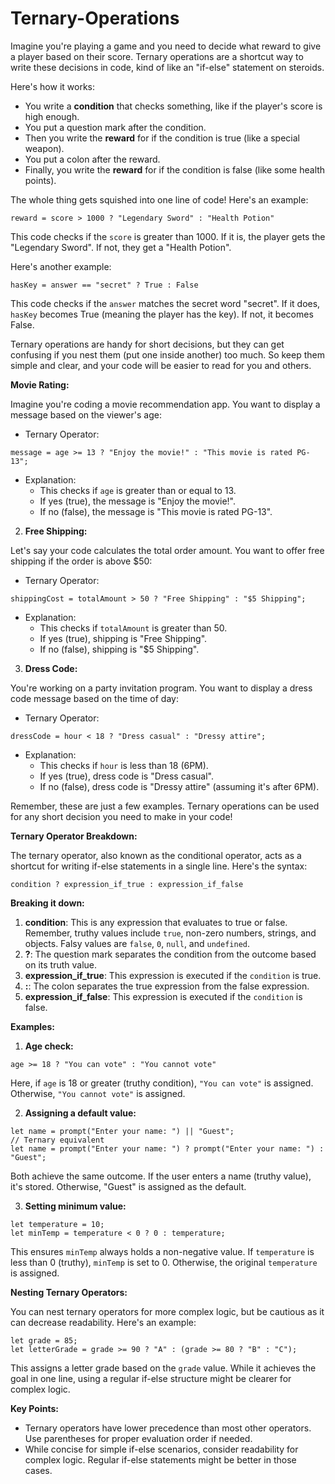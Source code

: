 # Ternary-Operations

Imagine you're playing a game and you need to decide what reward to give a player based on their score.  Ternary operations are a shortcut way to write these decisions in code, kind of like an "if-else" statement on steroids.

Here's how it works:

* You write a **condition** that checks something, like if the player's score is high enough.
* You put a question mark after the condition.
* Then you write the **reward** for if the condition is true (like a special weapon).
* You put a colon after the reward.
* Finally, you write the **reward** for if the condition is false (like some health points).

The whole thing gets squished into one line of code!  Here's an example:

```
reward = score > 1000 ? "Legendary Sword" : "Health Potion"
```

This code checks if the `score` is greater than 1000. If it is, the player gets the "Legendary Sword".  If not, they get a "Health Potion". 

Here's another example:

```
hasKey = answer == "secret" ? True : False  
```

This code checks if the `answer` matches the secret word "secret". If it does, `hasKey` becomes True (meaning the player has the key). If not, it becomes False.

Ternary operations are handy for short decisions, but they can get confusing if you nest them (put one inside another) too much.  So keep them simple and clear, and your code will be easier to read for you and others.  


**Movie Rating:**

Imagine you're coding a movie recommendation app. You want to display a message based on the viewer's age:

* Ternary Operator:

```
message = age >= 13 ? "Enjoy the movie!" : "This movie is rated PG-13";
```

* Explanation:  
  - This checks if `age` is greater than or equal to 13.
  - If yes (true), the message is "Enjoy the movie!".
  - If no (false), the message is "This movie is rated PG-13".

2. **Free Shipping:**

Let's say your code calculates the total order amount. You want to offer free shipping if the order is above $50:

* Ternary Operator:

```
shippingCost = totalAmount > 50 ? "Free Shipping" : "$5 Shipping";
```

* Explanation:  
  - This checks if `totalAmount` is greater than 50.
  - If yes (true), shipping is "Free Shipping".
  - If no (false), shipping is "$5 Shipping".

3. **Dress Code:**

You're working on a party invitation program. You want to display a dress code message based on the time of day:

* Ternary Operator:

```
dressCode = hour < 18 ? "Dress casual" : "Dressy attire";
```

* Explanation:  
  - This checks if `hour` is less than 18 (6PM).
  - If yes (true), dress code is "Dress casual".
  - If no (false), dress code is "Dressy attire" (assuming it's after 6PM).

Remember, these are just a few examples. Ternary operations can be used for any short decision you need to make in your code!


**Ternary Operator Breakdown:**

The ternary operator, also known as the conditional operator, acts as a shortcut for writing if-else statements in a single line. Here's the syntax:

```
condition ? expression_if_true : expression_if_false
```

**Breaking it down:**

1. **condition**: This is any expression that evaluates to true or false. Remember, truthy values include `true`, non-zero numbers, strings, and objects. Falsy values are `false`, `0`, `null`, and `undefined`.
2. **?**: The question mark separates the condition from the outcome based on its truth value.
3. **expression_if_true**: This expression is executed if the `condition` is true.
4. **:**: The colon separates the true expression from the false expression.
5. **expression_if_false**: This expression is executed if the `condition` is false.

**Examples:**

1. **Age check:**

```
age >= 18 ? "You can vote" : "You cannot vote"
```

Here, if `age` is 18 or greater (truthy condition), `"You can vote"` is assigned. Otherwise, `"You cannot vote"` is assigned.

2. **Assigning a default value:**

```
let name = prompt("Enter your name: ") || "Guest";
// Ternary equivalent
let name = prompt("Enter your name: ") ? prompt("Enter your name: ") : "Guest";
```

Both achieve the same outcome. If the user enters a name (truthy value), it's stored. Otherwise, "Guest" is assigned as the default.

3. **Setting minimum value:**

```
let temperature = 10;
let minTemp = temperature < 0 ? 0 : temperature;
```

This ensures `minTemp` always holds a non-negative value. If `temperature` is less than 0 (truthy), `minTemp` is set to 0. Otherwise, the original `temperature` is assigned.

**Nesting Ternary Operators:**

You can nest ternary operators for more complex logic, but be cautious as it can decrease readability. Here's an example:

```
let grade = 85;
let letterGrade = grade >= 90 ? "A" : (grade >= 80 ? "B" : "C");
```

This assigns a letter grade based on the `grade` value. While it achieves the goal in one line, using a regular if-else structure might be clearer for complex logic.

**Key Points:**

* Ternary operators have lower precedence than most other operators. Use parentheses for proper evaluation order if needed. 
* While concise for simple if-else scenarios, consider readability for complex logic. Regular if-else statements might be better in those cases.
